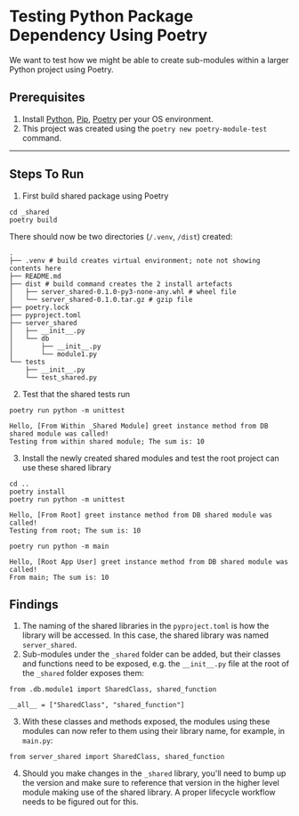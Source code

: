 # Testing Python Package Dependency Using Poetry

We want to test how we might be able to create sub-modules within a larger Python project using Poetry.

## Prerequisites
1. Install [Python](https://www.python.org/downloads/), [Pip](https://pip.pypa.io/en/stable/installation/), [Poetry](https://python-poetry.org/docs/) per your OS environment.
2. This project was created using the `poetry new poetry-module-test` command.

---

## Steps To Run

1. First build shared package using Poetry
```
cd _shared
poetry build
```
There should now be two directories (`/.venv`, `/dist`) created:
```
.
├── .venv # build creates virtual environment; note not showing contents here
├── README.md
├── dist # build command creates the 2 install artefacts
│   ├── server_shared-0.1.0-py3-none-any.whl # wheel file
│   └── server_shared-0.1.0.tar.gz # gzip file
├── poetry.lock
├── pyproject.toml
├── server_shared
│   ├── __init__.py
│   └── db
│       ├── __init__.py
│       └── module1.py
└── tests
    ├── __init__.py
    └── test_shared.py
```
2. Test that the shared tests run
```
poetry run python -m unittest

Hello, [From Within _Shared Module] greet instance method from DB shared module was called!
Testing from within shared module; The sum is: 10

```
3. Install the newly created shared modules and test the root project can use these shared library
```
cd ..
poetry install
poetry run python -m unittest

Hello, [From Root] greet instance method from DB shared module was called!
Testing from root; The sum is: 10

poetry run python -m main

Hello, [Root App User] greet instance method from DB shared module was called!
From main; The sum is: 10

```

## Findings

1. The naming of the shared libraries in the `pyproject.toml` is how the library will be accessed. In this case, the 
shared library was named `server_shared`.
2. Sub-modules under the `_shared` folder can be added, but their classes and functions need to be exposed, e.g. the 
`__init__.py` file at the root of the `_shared` folder exposes them:
```
from .db.module1 import SharedClass, shared_function

__all__ = ["SharedClass", "shared_function"]
```
3. With these classes and methods exposed, the modules using these modules can now refer to them using their library 
name, for example, in `main.py`:
```
from server_shared import SharedClass, shared_function
```
4. Should you make changes in the `_shared` library, you'll need to bump up the version and make sure to reference that
version in the higher level module making use of the shared library. A proper lifecycle workflow needs to be figured out
for this.